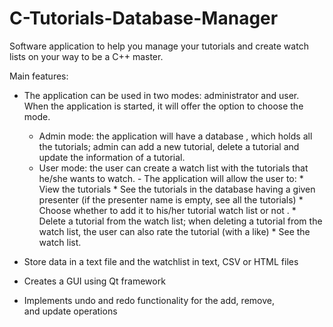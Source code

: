 # C-Tutorials-Database-Manager
Software application to help you manage your tutorials and create watch lists on your way to be a C++ master.

Main features:
- The application can be used in two modes: administrator and user. When the application is started, it will offer the option to choose the mode.
    - Admin mode: the application will have a database , which holds all the tutorials; admin can add a new tutorial, delete a tutorial and update the information                     of a tutorial. 
    - User mode: the user can create a watch list with the tutorials that he/she wants to watch. 
                 - The application will allow the user to:
                    * View the tutorials
                    * See the tutorials in the database having a given presenter (if the presenter name is empty, see all the tutorials)
                    * Choose whether to add it to his/her tutorial watch list or not .
                    * Delete a tutorial from the watch list; when deleting a tutorial from the watch list, the user can also rate the tutorial (with a like)
                    * See the watch list.

- Store data in a text file and the watchlist in text, CSV or HTML files
- Creates a GUI using Qt framework
- Implements undo and redo functionality for the add, remove, and update operations

